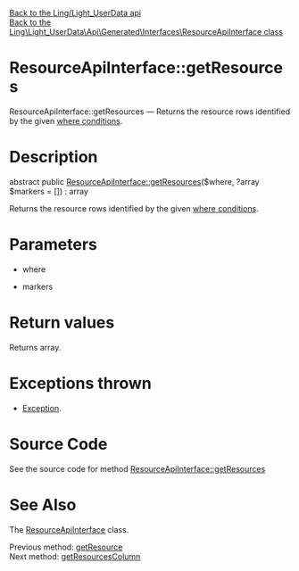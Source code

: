 [Back to the Ling/Light_UserData api](https://github.com/lingtalfi/Light_UserData/blob/master/doc/api/Ling/Light_UserData.md)<br>
[Back to the Ling\Light_UserData\Api\Generated\Interfaces\ResourceApiInterface class](https://github.com/lingtalfi/Light_UserData/blob/master/doc/api/Ling/Light_UserData/Api/Generated/Interfaces/ResourceApiInterface.md)


ResourceApiInterface::getResources
================



ResourceApiInterface::getResources — Returns the resource rows identified by the given [where conditions](https://github.com/lingtalfi/SimplePdoWrapper#the-where-conditions).




Description
================


abstract public [ResourceApiInterface::getResources](https://github.com/lingtalfi/Light_UserData/blob/master/doc/api/Ling/Light_UserData/Api/Generated/Interfaces/ResourceApiInterface/getResources.md)($where, ?array $markers = []) : array




Returns the resource rows identified by the given [where conditions](https://github.com/lingtalfi/SimplePdoWrapper#the-where-conditions).




Parameters
================


- where

    

- markers

    


Return values
================

Returns array.


Exceptions thrown
================

- [Exception](http://php.net/manual/en/class.exception.php).&nbsp;







Source Code
===========
See the source code for method [ResourceApiInterface::getResources](https://github.com/lingtalfi/Light_UserData/blob/master/Api/Generated/Interfaces/ResourceApiInterface.php#L142-L142)


See Also
================

The [ResourceApiInterface](https://github.com/lingtalfi/Light_UserData/blob/master/doc/api/Ling/Light_UserData/Api/Generated/Interfaces/ResourceApiInterface.md) class.

Previous method: [getResource](https://github.com/lingtalfi/Light_UserData/blob/master/doc/api/Ling/Light_UserData/Api/Generated/Interfaces/ResourceApiInterface/getResource.md)<br>Next method: [getResourcesColumn](https://github.com/lingtalfi/Light_UserData/blob/master/doc/api/Ling/Light_UserData/Api/Generated/Interfaces/ResourceApiInterface/getResourcesColumn.md)<br>

